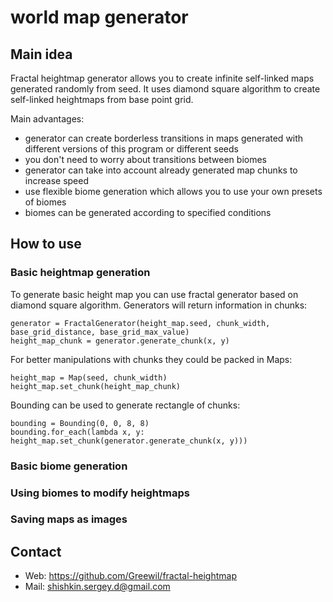 # world map generator

## Main idea

Fractal heightmap generator allows you to create infinite self-linked maps generated randomly from seed.
It uses diamond square algorithm to create self-linked heightmaps from base point grid. 

Main advantages:
* generator can create borderless transitions in maps generated with different 
versions of this program or different seeds
* you don't need to worry about transitions between biomes
* generator can take into account already generated map chunks to increase speed
* use flexible biome generation which allows you to use your own presets of biomes
* biomes can be generated according to specified conditions

## How to use

### Basic heightmap generation

To generate basic height map you can use fractal generator based on diamond square algorithm. 
Generators will return information in chunks:
```
generator = FractalGenerator(height_map.seed, chunk_width, base_grid_distance, base_grid_max_value)
height_map_chunk = generator.generate_chunk(x, y)
```
For better manipulations with chunks they could be packed in Maps:
```
height_map = Map(seed, chunk_width)
height_map.set_chunk(height_map_chunk)
```
Bounding can be used to generate rectangle of chunks:
```
bounding = Bounding(0, 0, 8, 8)
bounding.for_each(lambda x, y: height_map.set_chunk(generator.generate_chunk(x, y)))
```

### Basic biome generation

[//]: # (TODO about biome maps)

### Using biomes to modify heightmaps

[//]: # (TODO about map modifications)

### Saving maps as images

[//]: # (TODO about saving maps as images)

## Contact

* Web: <https://github.com/Greewil/fractal-heightmap>
* Mail: <shishkin.sergey.d@gmail.com>
